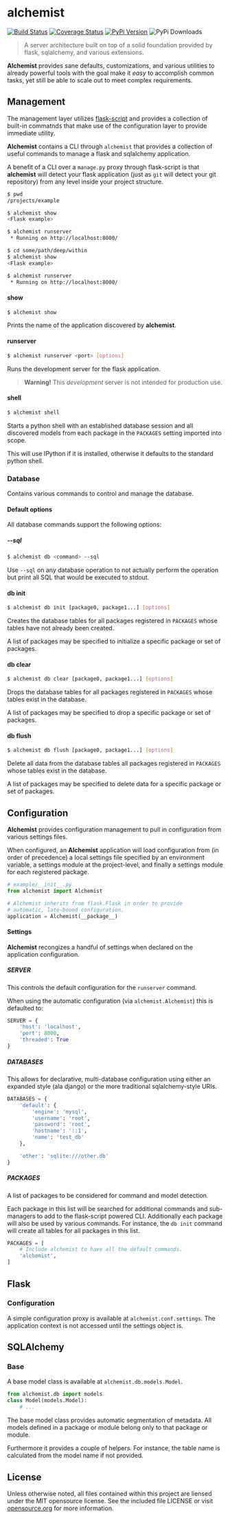 # alchemist
[![Build Status](https://travis-ci.org/concordusapps/alchemist.png?branch=master)](https://travis-ci.org/concordusapps/alchemist)
[![Coverage Status](https://coveralls.io/repos/concordusapps/alchemist/badge.png?branch=master)](https://coveralls.io/r/concordusapps/alchemist?branch=master)
[![PyPi Version](https://pypip.in/v/alchemist/badge.png)](https://pypi.python.org/pypi/alchemist)
![PyPi Downloads](https://pypip.in/d/alchemist/badge.png)
> A server architecture built on top of a solid foundation provided by flask, sqlalchemy, and various extensions.

**Alchemist** provides sane defaults, customizations, and various utilities to already powerful tools with the goal make it *easy* to accomplish common tasks, yet still be able to scale out to meet complex requirements.

## Management
The management layer utilizes [flask-script][] and provides a collection of built-in commatnds that make use of the configuration layer to provide immediate utility.

[flask-script]: http://flask-script.readthedocs.org/en/latest/

**Alchemist** contains a CLI through `alchemist` that provides a collection
of useful commands to manage a flask and sqlalchemy application.

A benefit of a CLI over a `manage.py` proxy through flask-script is that **alchemist** will detect your flask application (just as `git` will detect your git repository) from any level inside your project structure.

```sh
$ pwd
/projects/example

$ alchemist show
<Flask example>

$ alchemist runserver
 * Running on http://localhost:8000/

$ cd some/path/deep/within
$ alchemist show
<Flask example>

$ alchemist runserver
 * Running on http://localhost:8000/
```

#### show

```sh
$ alchemist show
```

Prints the name of the application discovered by **alchemist**.

#### runserver

```sh
$ alchemist runserver <port> [options]
```

Runs the development server for the flask application.

> **Warning!** This *development* server is not intended for production use.

#### shell

```sh
$ alchemist shell
```

Starts a python shell with an established database session and all discovered models from each package in the `PACKAGES` setting imported into scope.

This will use IPython if it is installed, otherwise it defaults to the standard python shell.

### Database

Contains various commands to control and manage the database.

#### Default options

All database commands support the following options:

##### --sql

```sh
$ alchemist db <command> --sql
```

Use `--sql` on any database operation to not actually perform the operation but print all SQL that would be executed to stdout.

#### db init

```sh
$ alchemist db init [package0, package1...] [options]
```

Creates the database tables for all packages registered in `PACKAGES` whose tables have not already been created.

A list of packages may be specified to initialize a specific package or set of packages.

#### db clear

```sh
$ alchemist db clear [package0, package1...] [options]
```

Drops the database tables for all packages registered in `PACKAGES` whose tables exist in the database.

A list of packages may be specified to drop a specific package or set of packages.

#### db flush

```sh
$ alchemist db flush [package0, package1...] [options]
```

Delete all data from the database tables all packages registered in `PACKAGES` whose tables exist in the database.

A list of packages may be specified to delete data for a specific package or set of packages.

## Configuration

**Alchemist** provides configuration management to pull in configuration from various settings files.

When configured, an **Alchemist** application will load configuration from (in order of precedence) a local settings file specified by an environment variable, a settings module at the project-level, and finally a settings module for each registered package.

```python
# example/__init__.py
from alchemist import Alchemist

# Alchemist inherits from flask.Flask in order to provide
# automatic, late-bound configuration.
application = Alchemist(__package__)
```

#### Settings

**Alchemist** recongizes a handful of settings when declared on the application configuration.

##### SERVER

This controls the default configuration for the `runserver` command.

When using the automatic configuration (via `alchemist.Alchemist`) this is defaulted to:

```python
SERVER = {
    'host': 'localhost',
    'port': 8000,
    'threaded': True
}
```

##### DATABASES

This allows for declarative, multi-database configuration using either
an expanded style (ala django) or the more traditional sqlalchemy-style URIs.

```python
DATABASES = {
    'default': {
        'engine': 'mysql',
        'username': 'root',
        'password': 'root',
        'hostname': '::1',
        'name': 'test_db'
    },

    'other': 'sqlite:///other.db'
}
```

##### PACKAGES

A list of packages to be considered for command and model detection.

Each package in this list will be searched for additional commands and sub-managers to add to the flask-script powered CLI. Additionally each package will also be used by various commands. For instance, the `db init` command will create all tables for all packages in this list.

```python
PACKAGES = [
    # Include alchemist to have all the default commands.
    'alchemist',
]
```

## Flask

### Configuration

A simple configuration proxy is available at `alchemist.conf.settings`. The application context is not accessed until the settings object is.

## SQLAlchemy

### Base

A base model class is available at `alchemist.db.models.Model`.

```python
from alchemist.db import models
class Model(models.Model):
    # ...
```

The base model class provides automatic segmentation of metadata. All models defined in a package or module belong only to that package or module.

Furthermore it provides a couple of helpers. For instance, the table name is calculated from the model name if not provided.

## License

Unless otherwise noted, all files contained within this project are liensed under the MIT opensource license. See the included file LICENSE or visit [opensource.org][] for more information.

[opensource.org]: http://opensource.org/licenses/MIT
